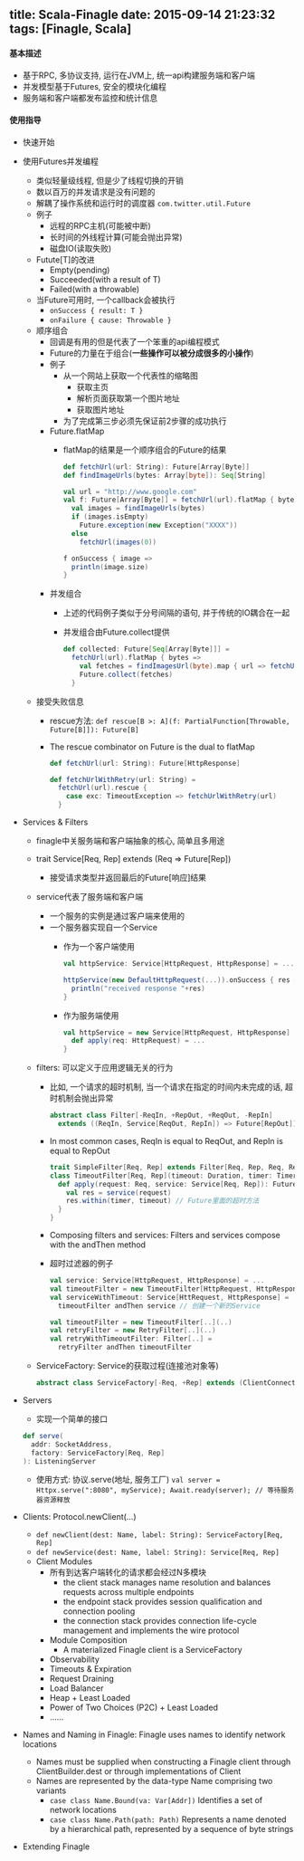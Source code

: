 title: Scala-Finagle
date: 2015-09-14 21:23:32
tags: [Finagle, Scala]
---

#### 基本描述
- 基于RPC, 多协议支持, 运行在JVM上, 统一api构建服务端和客户端
- 并发模型基于Futures, 安全的模块化编程
- 服务端和客户端都发布监控和统计信息

<!-- more -->

#### 使用指导
- 快速开始
- 使用Futures并发编程
  - 类似轻量级线程, 但是少了线程切换的开销
  - 数以百万的并发请求是没有问题的
  - 解耦了操作系统和运行时的调度器 `com.twitter.util.Future`
  - 例子
    - 远程的RPC主机(可能被中断)
    - 长时间的外线程计算(可能会抛出异常)
    - 磁盘IO(读取失败)
  - Futute[T]的改进
    - Empty(pending)
    - Succeeded(with a result of T)
    - Failed(with a throwable)
  - 当Future可用时, 一个callback会被执行
    - `onSuccess { result: T } `
    - `onFailure { cause: Throwable }`
  - 顺序组合
    - 回调是有用的但是代表了一个笨重的api编程模式
    - Future的力量在于组合(**一些操作可以被分成很多的小操作**)
    - 例子
      - 从一个网站上获取一个代表性的缩略图
        - 获取主页
        - 解析页面获取第一个图片地址
        - 获取图片地址
      - 为了完成第三步必须先保证前2步骤的成功执行
    - Future.flatMap
      - flatMap的结果是一个顺序组合的Future的结果

        ```scala
        def fetchUrl(url: String): Future[Array[Byte]]
        def findImageUrls(bytes: Array[byte]): Seq[String]

        val url = "http://www.google.com"
        val f: Future[Array[Byte]] = fetchUrl(url).flatMap { bytes =>
          val images = findImageUrls(bytes)
          if (images.isEmpty)
            Future.exception(new Exception("XXXX"))
          else
            fetchUrl(images(0))

        f onSuccess { image =>
          println(image.size)
        }
        ```
    - 并发组合
      - 上述的代码例子类似于分号间隔的语句, 并于传统的IO耦合在一起
      - 并发组合由Future.collect提供

        ```scala
        def collected: Future[Seq[Array[Byte]]] =
          fetchUrl(url).flatMap { bytes =>
            val fetches = findImagesUrl(byte).map { url => fetchUrl(url) }
            Future.collect(fetches)
          }
        ```
  - 接受失败信息
    - rescue方法: `def rescue[B >: A](f: PartialFunction[Throwable, Future[B]]): Future[B]`
    - The rescue combinator on Future is the dual to flatMap

      ```scala
      def fetchUrl(url: String): Future[HttpResponse]

      def fetchUrlWithRetry(url: String) =
        fetchUrl(url).rescue {
          case exc: TimeoutException => fetchUrlWithRetry(url)
        }
      ```
- Services & Filters
  - finagle中关服务端和客户端抽象的核心, 简单且多用途
  - trait Service[Req, Rep] extends (Req => Future[Rep])
    - 接受请求类型并返回最后的Future[响应]结果
  - service代表了服务端和客户端
    - 一个服务的实例是通过客户端来使用的
    - 一个服务器实现自一个Service
      - 作为一个客户端使用

        ```scala
        val httpService: Service[HttpRequest, HttpResponse] = ...

        httpService(new DefaultHttpRequest(...)).onSuccess { res =>
          println("received response "+res)
        }
        ```
      - 作为服务端使用

        ```scala
        val httpService = new Service[HttpRequest, HttpResponse] {
          def apply(req: HttpRequest) = ...
        }
        ```

  - filters: 可以定义于应用逻辑无关的行为
    - 比如, 一个请求的超时机制, 当一个请求在指定的时间内未完成的话, 超时机制会抛出异常

      ```scala
      abstract class Filter[-ReqIn, +RepOut, +ReqOut, -RepIn]
        extends ((ReqIn, Service[ReqOut, RepIn]) => Future[RepOut])
      ```
    - In most common cases, ReqIn is equal to ReqOut, and RepIn is equal to RepOut

      ```scala
      trait SimpleFilter[Req, Rep] extends Filter[Req, Rep, Req, Rep]
      class TimeoutFilter[Req, Rep](timeout: Duration, timer: Timer) extends SimpleFilter[Req, Rep] {
        def apply(request: Req, service: Service[Req, Rep]): Future[Rep] = {
          val res = service(request)
          res.within(timer, timeout) // Future里面的超时方法
        }
      }
      ```
    - Composing filters and services: Filters and services compose with the andThen method
    - 超时过滤器的例子

      ```scala
      val service: Service[HttpRequest, HttpResponse] = ...
      val timeoutFilter = new TimeoutFilter[HttpRequest, HttpResponse](...)
      val serviceWithTimeout: Service[HttRequest, HttpResponse] =
        timeoutFilter andThen service // 创建一个新的Service
      ```


      ```scala
      val timeoutFilter = new TimeoutFilter[..](..)
      val retryFilter = new RetryFilter[..](..)
      val retryWithTimeoutFilter: Filter[..] =
        retryFilter andThen timeoutFilter
      ```
  - ServiceFactory: Service的获取过程(连接池对象等)

    ```scala
    abstract class ServiceFactory[-Req, +Rep] extends (ClientConnection => Future[Service[Req, Rep]])
    ```

- Servers
  - 实现一个简单的接口

  ```scala
  def serve(
    addr: SocketAddress,
    factory: ServiceFactory[Req, Rep]
  ): ListeningServer
  ```
  - 使用方式: 协议.serve(地址, 服务工厂) `val server = Httpx.serve(":8080", myService); Await.ready(server); // 等待服务器资源释放`

- Clients: Protocol.newClient(...)
  - `def newClient(dest: Name, label: String): ServiceFactory[Req, Rep]`
  - `def newService(dest: Name, label: String): Service[Req, Rep]`
  - Client Modules
    - 所有到达客户端转化的请求都会经过N多模块
      - the client stack manages name resolution and balances requests across multiple endpoints
      - the endpoint stack provides session qualification and connection pooling
      - the connection stack provides connection life-cycle management and implements the wire protocol
    - Module Composition
      - A materialized Finagle client is a ServiceFactory
    - Observability
    - Timeouts & Expiration
    - Request Draining
    - Load Balancer
    - Heap + Least Loaded
    - Power of Two Choices (P2C) + Least Loaded
    - ......
- Names and Naming in Finagle: Finagle uses names to identify network locations
  - Names must be supplied when constructing a Finagle client through ClientBuilder.dest or through implementations of Client
  - Names are represented by the data-type Name comprising two variants
    - `case class Name.Bound(va: Var[Addr])` Identifies a set of network locations
    - `case class Name.Path(path: Path)` Represents a name denoted by a hierarchical path, represented by a sequence of byte strings

- Extending Finagle
